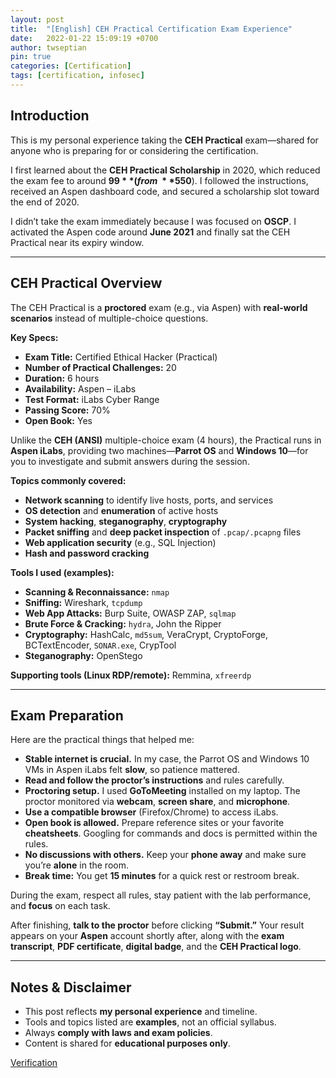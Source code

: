 ```yaml
---
layout: post
title:  "[English] CEH Practical Certification Exam Experience"
date:   2022-01-22 15:09:19 +0700
author: twseptian
pin: true
categories: [Certification]
tags: [certification, infosec]
---
```


## Introduction
This is my personal experience taking the **CEH Practical** exam—shared for anyone who is preparing for or considering the certification.

I first learned about the **CEH Practical Scholarship** in 2020, which reduced the exam fee to around **$99** (from ~**$550**). I followed the instructions, received an Aspen dashboard code, and secured a scholarship slot toward the end of 2020.

I didn’t take the exam immediately because I was focused on **OSCP**. I activated the Aspen code around **June 2021** and finally sat the CEH Practical near its expiry window.

---

## CEH Practical Overview
The CEH Practical is a **proctored** exam (e.g., via Aspen) with **real-world scenarios** instead of multiple-choice questions.

**Key Specs:**
- **Exam Title:** Certified Ethical Hacker (Practical)  
- **Number of Practical Challenges:** 20  
- **Duration:** 6 hours  
- **Availability:** Aspen – iLabs  
- **Test Format:** iLabs Cyber Range  
- **Passing Score:** 70%  
- **Open Book:** Yes  

Unlike the **CEH (ANSI)** multiple-choice exam (4 hours), the Practical runs in **Aspen iLabs**, providing two machines—**Parrot OS** and **Windows 10**—for you to investigate and submit answers during the session.

**Topics commonly covered:**
- **Network scanning** to identify live hosts, ports, and services  
- **OS detection** and **enumeration** of active hosts  
- **System hacking**, **steganography**, **cryptography**  
- **Packet sniffing** and **deep packet inspection** of `.pcap/.pcapng` files  
- **Web application security** (e.g., SQL Injection)  
- **Hash and password cracking**

**Tools I used (examples):**
- **Scanning & Reconnaissance:** `nmap`  
- **Sniffing:** Wireshark, `tcpdump`  
- **Web App Attacks:** Burp Suite, OWASP ZAP, `sqlmap`  
- **Brute Force & Cracking:** `hydra`, John the Ripper  
- **Cryptography:** HashCalc, `md5sum`, VeraCrypt, CryptoForge, BCTextEncoder, `SONAR.exe`, CrypTool  
- **Steganography:** OpenStego  

**Supporting tools (Linux RDP/remote):** Remmina, `xfreerdp`

---

## Exam Preparation
Here are the practical things that helped me:

- **Stable internet is crucial.** In my case, the Parrot OS and Windows 10 VMs in Aspen iLabs felt **slow**, so patience mattered.  
- **Read and follow the proctor’s instructions** and rules carefully.  
- **Proctoring setup.** I used **GoToMeeting** installed on my laptop. The proctor monitored via **webcam**, **screen share**, and **microphone**.  
- **Use a compatible browser** (Firefox/Chrome) to access iLabs.  
- **Open book is allowed.** Prepare reference sites or your favorite **cheatsheets**. Googling for commands and docs is permitted within the rules.  
- **No discussions with others.** Keep your **phone away** and make sure you’re **alone** in the room.  
- **Break time:** You get **15 minutes** for a quick rest or restroom break.

During the exam, respect all rules, stay patient with the lab performance, and **focus** on each task.

After finishing, **talk to the proctor** before clicking **“Submit.”** Your result appears on your **Aspen** account shortly after, along with the **exam transcript**, **PDF certificate**, **digital badge**, and the **CEH Practical logo**.

---

## Notes & Disclaimer
- This post reflects **my personal experience** and timeline.  
- Tools and topics listed are **examples**, not an official syllabus.  
- Always **comply with laws and exam policies**.  
- Content is shared for **educational purposes only**.  

<a href="https://aspen.eccouncil.org/VerifyBadge?type=certification&a=RjLpHlv94HwrHByLKZw02VkNYlg0sDNqTcb0UnyQ760=">Verification</a>